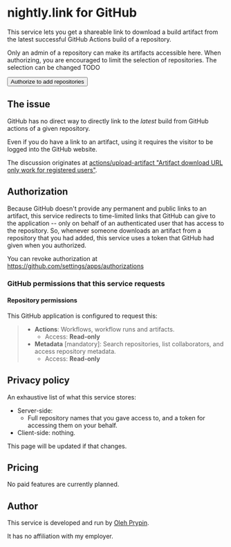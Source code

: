 # nightly.link for GitHub

This service lets you get a shareable link to download a build artifact from the latest successful GitHub Actions build of a repository.

Only an admin of a repository can make its artifacts accessible here. When authorizing, you are encouraged to limit the selection of repositories. The selection can be changed TODO

<form action="/auth">
  <input type="submit" value="Authorize to add repositories">
</form>

## The issue

GitHub has no direct way to directly link to the *latest* build from GitHub actions of a given repository.

Even if you do have a link to an artifact, using it requires the visitor to be logged into the GitHub website.

The discussion originates at [actions/upload-artifact "Artifact download URL only work for registered users"](https://github.com/actions/upload-artifact/issues/51).

## Authorization

Because GitHub doesn't provide any permanent and public links to an artifact, this service redirects to time-limited links that GitHub can give to the application -- only on behalf of an authenticated user that has access to the repository. So, whenever someone downloads an artifact from a repository that you had added, this service uses a token that GitHub had given when you authorized.

You can revoke authorization at <https://github.com/settings/apps/authorizations>

### GitHub permissions that this service requests

#### Repository permissions

This GitHub application is configured to request this:

> * **Actions**: Workflows, workflow runs and artifacts.
>     * Access: **Read-only**
> * **Metadata** [mandatory]: Search repositories, list collaborators, and access repository metadata.
>     * Access: **Read-only**

## Privacy policy

An exhaustive list of what this service stores:

* Server-side:
    * Full repository names that you gave access to, and a token for accessing them on your behalf.
* Client-side: nothing.

This page will be updated if that changes.

## Pricing

No paid features are currently planned.

## Author

This service is developed and run by [Oleh Prypin](http://pryp.in/).

It has no affiliation with my employer.
